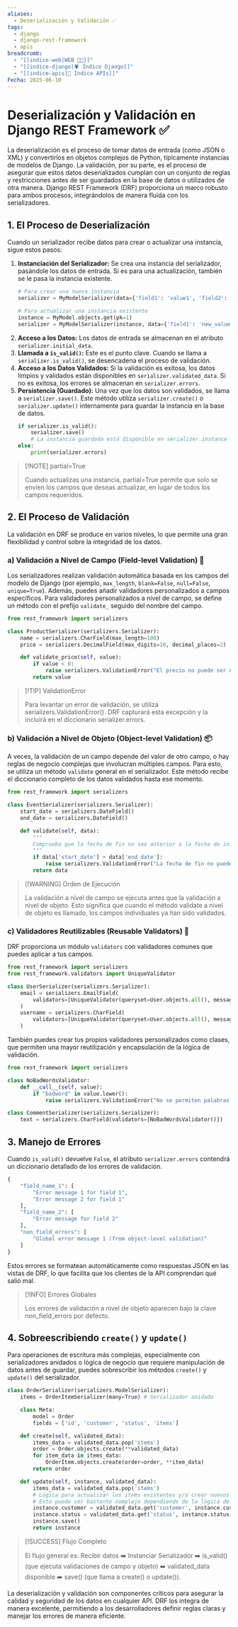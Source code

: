 ```yaml
---
aliases:
  - Deserialización y Validación ✅
tags:
  - django
  - django-rest-framework
  - apis
breadcrumb:
  - "[[indice-web|WEB 🔗📝]]"
  - "[[indice-django|🕷️ Índice Django]]"
  - "[[indice-apis|🔌 Índice APIs]]"
Fecha: 2025-06-10
---
```

# Deserialización y Validación en Django REST Framework ✅
La deserialización es el proceso de tomar datos de entrada (como JSON o XML) y convertirlos en objetos complejos de Python, típicamente instancias de modelos de Django. La validación, por su parte, es el proceso de asegurar que estos datos deserializados cumplan con un conjunto de reglas y restricciones antes de ser guardados en la base de datos o utilizados de otra manera.
Django REST Framework (DRF) proporciona un marco robusto para ambos procesos, integrándolos de manera fluida con los serializadores.
## 1. El Proceso de Deserialización
Cuando un serializador recibe datos para crear o actualizar una instancia, sigue estos pasos:
1. **Instanciación del Serializador:** Se crea una instancia del serializador, pasándole los datos de entrada. Si es para una actualización, también se le pasa la instancia existente.
    ```python
    # Para crear una nueva instancia
    serializer = MyModelSerializer(data={'field1': 'value1', 'field2': 'value2'})
    
    # Para actualizar una instancia existente
    instance = MyModel.objects.get(pk=1)
    serializer = MyModelSerializer(instance, data={'field1': 'new_value1'}, partial=True)
    ```
2. **Acceso a los Datos:** Los datos de entrada se almacenan en el atributo `serializer.initial_data`.
3. **Llamada a `is_valid()`:** Este es el punto clave. Cuando se llama a `serializer.is_valid()`, se desencadena el proceso de validación.
4. **Acceso a los Datos Validados:** Si la validación es exitosa, los datos limpios y validados están disponibles en `serializer.validated_data`. Si no es exitosa, los errores se almacenan en `serializer.errors`.
5. **Persistencia (Guardado):** Una vez que los datos son validados, se llama a `serializer.save()`. Este método utiliza `serializer.create()` o `serializer.update()` internamente para guardar la instancia en la base de datos.
    ```python
    if serializer.is_valid():
        serializer.save()
        # La instancia guardada está disponible en serializer.instance
    else:
        print(serializer.errors)
    ```
    

> [!NOTE] partial=True
> 
> Cuando actualizas una instancia, partial=True permite que solo se envíen los campos que deseas actualizar, en lugar de todos los campos requeridos.
## 2. El Proceso de Validación
La validación en DRF se produce en varios niveles, lo que permite una gran flexibilidad y control sobre la integridad de los datos.
### a) Validación a Nivel de Campo (Field-level Validation) 🎯
Los serializadores realizan validación automática basada en los campos del modelo de Django (por ejemplo, `max_length`, `blank=False`, `null=False`, `unique=True`). Además, puedes añadir validadores personalizados a campos específicos.
Para validadores personalizados a nivel de campo, se define un método con el prefijo `validate_` seguido del nombre del campo.
```python
from rest_framework import serializers

class ProductSerializer(serializers.Serializer):
    name = serializers.CharField(max_length=100)
    price = serializers.DecimalField(max_digits=10, decimal_places=2)

    def validate_price(self, value):
        if value < 0:
            raise serializers.ValidationError("El precio no puede ser negativo.")
        return value
```

> [!TIP] ValidationError
> 
> Para levantar un error de validación, se utiliza serializers.ValidationError(). DRF capturará esta excepción y la incluirá en el diccionario serializer.errors.

### b) Validación a Nivel de Objeto (Object-level Validation) 📦
A veces, la validación de un campo depende del valor de otro campo, o hay reglas de negocio complejas que involucran múltiples campos. Para esto, se utiliza un método `validate` general en el serializador.
Este método recibe el diccionario completo de los datos validados hasta ese momento.
```python
from rest_framework import serializers

class EventSerializer(serializers.Serializer):
    start_date = serializers.DateField()
    end_date = serializers.DateField()

    def validate(self, data):
        """
        Comprueba que la fecha de fin no sea anterior a la fecha de inicio.
        """
        if data['start_date'] > data['end_date']:
            raise serializers.ValidationError("La fecha de fin no puede ser anterior a la fecha de inicio.")
        return data
```

> [!WARNING] Orden de Ejecución
> 
> La validación a nivel de campo se ejecuta antes que la validación a nivel de objeto. Esto significa que cuando el método validate a nivel de objeto es llamado, los campos individuales ya han sido validados.

### c) Validadores Reutilizables (Reusable Validators) 🔁

DRF proporciona un módulo `validators` con validadores comunes que puedes aplicar a tus campos.
```python
from rest_framework import serializers
from rest_framework.validators import UniqueValidator

class UserSerializer(serializers.Serializer):
    email = serializers.EmailField(
        validators=[UniqueValidator(queryset=User.objects.all(), message="Este email ya está registrado.")]
    )
    username = serializers.CharField(
        validators=[UniqueValidator(queryset=User.objects.all(), message="Este nombre de usuario ya existe.")]
    )
```

También puedes crear tus propios validadores personalizados como clases, que permiten una mayor reutilización y encapsulación de la lógica de validación.
```python
from rest_framework import serializers

class NoBadWordsValidator:
    def __call__(self, value):
        if "badword" in value.lower():
            raise serializers.ValidationError("No se permiten palabras ofensivas.")

class CommentSerializer(serializers.Serializer):
    text = serializers.CharField(validators=[NoBadWordsValidator()])
```

## 3. Manejo de Errores

Cuando `is_valid()` devuelve `False`, el atributo `serializer.errors` contendrá un diccionario detallado de los errores de validación.
```python
{
    "field_name_1": [
        "Error message 1 for field 1",
        "Error message 2 for field 1"
    ],
    "field_name_2": [
        "Error message for field 2"
    ],
    "non_field_errors": [
        "Global error message 1 (from object-level validation)"
    ]
}
```

Estos errores se formatean automáticamente como respuestas JSON en las vistas de DRF, lo que facilita que los clientes de la API comprendan qué salió mal.

> [!INFO] Errores Globales
> 
> Los errores de validación a nivel de objeto aparecen bajo la clave non_field_errors por defecto.

## 4. Sobreescribiendo `create()` y `update()`

Para operaciones de escritura más complejas, especialmente con serializadores anidados o lógica de negocio que requiere manipulación de datos antes de guardar, puedes sobrescribir los métodos `create()` y `update()` del serializador.
```python
class OrderSerializer(serializers.ModelSerializer):
    items = OrderItemSerializer(many=True) # Serializador anidado

    class Meta:
        model = Order
        fields = ['id', 'customer', 'status', 'items']

    def create(self, validated_data):
        items_data = validated_data.pop('items')
        order = Order.objects.create(**validated_data)
        for item_data in items_data:
            OrderItem.objects.create(order=order, **item_data)
        return order

    def update(self, instance, validated_data):
        items_data = validated_data.pop('items')
        # Lógica para actualizar los items existentes y/o crear nuevos
        # Esto puede ser bastante complejo dependiendo de la lógica de negocio
        instance.customer = validated_data.get('customer', instance.customer)
        instance.status = validated_data.get('status', instance.status)
        instance.save()
        return instance
```

> [!SUCCESS] Flujo Completo
> 
> El flujo general es: Recibir datos ➡️ Instanciar Serializador ➡️ is_valid() (que ejecuta validaciones de campo y objeto) ➡️ validated_data disponible ➡️ save() (que llama a create() o update()).

La deserialización y validación son componentes críticos para asegurar la calidad y seguridad de los datos en cualquier API. DRF los integra de manera excelente, permitiendo a los desarrolladores definir reglas claras y manejar los errores de manera eficiente.